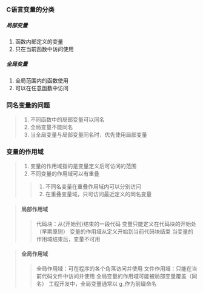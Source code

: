 <!--
 * @Author: your name
 * @Date: 2021-09-09 16:26:50
 * @LastEditTime: 2021-09-09 16:52:50
 * @LastEditors: Please set LastEditors
 * @Description: In User Settings Edit
 * @FilePath: /WorkSpace/C/C基础/数组与指针.md
-->

### C语言变量的分类

##### 局部变量

1. 函数内部定义的变量
2. 只在当前函数中访问使用

##### 全局变量

1. 全局范围内的函数使用
2. 可以在任意函数中访问

### 同名变量的问题

> 1. 不同函数中的局部变量可以同名
> 2. 全局变量不能同名
> 3. 当全局变量与局部变量同名时，优先使用局部变量

### 变量的作用域

> 1. 变量的作用域指的是变量定义后可访问的范围
> 2. 不同变量的作用域可以有重叠
>> 1. 不同名变量在重叠作用域内可以分别访问
>> 2. 在重叠变量域，只可访问最近定义的同名变量

> #### 局部作用域
>> 代码块：从{开始到}结束的一段代码
>> 变量只能定义在代码块的开始处（早期原则）
>> 变量的作用域从定义开始到当前代码块结束
>> 当变量的作用域结束后，变量不可用

> #### 全局作用域
>> 全局作用域：可在程序的各个角落访问并使用
>> 文件作用域：只能在当前代码文件中访问并使用
>> 全局变量的作用域可能被局部变量覆盖（同名）
>> 工程开发中，全局变量通常以 g_作为前缀命名
